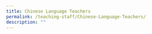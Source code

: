 ```yaml
---
title: Chinese Language Teachers
permalink: /teaching-staff/Chinese-Language-Teachers/
description: ""
---
```

